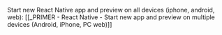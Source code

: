 Start new React Native app and preview on all devices (iphone, android, web):
[[_PRIMER - React Native - Start new app and preview on multiple devices (Android, iPhone, PC web)]]
